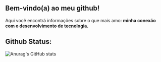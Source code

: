 ## Bem-vindo(a) ao meu github!

Aqui você encontrá informações sobre o que mais amo: <strong> minha conexão com o desenvolvimento de tecnologia.</strong>

## Github Status:

![Anurag's GitHub stats](https://github-readme-stats.vercel.app/api?username=oliveira-alexander&show_icons=true&theme=transparent)
